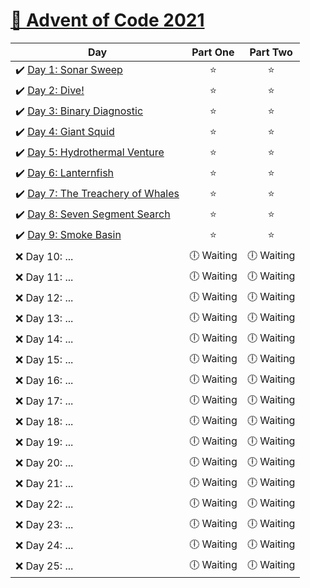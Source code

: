 # [🎄 Advent of Code 2021](https://adventofcode.com/2021)

| Day                                                                                                                                         |  Part One  |    Part Two    |
| ------------------------------------------------------------------------------------------------------------------------------------------- | :--------: | :------------: |
| ✔️ [Day 1: Sonar Sweep](https://github.com/kryha5555/Advent-of-Code-2021/tree/main/Day%2001 "Day 1: Sonar Sweep")                           |    ⭐️     |      ⭐️       |
| ✔️ [Day 2: Dive!](https://github.com/kryha5555/Advent-of-Code-2021/tree/main/Day%2002 "Day 2: Dive!")                                       |    ⭐️     |      ⭐️       |
| ✔️ [Day 3: Binary Diagnostic](https://github.com/kryha5555/Advent-of-Code-2021/tree/main/Day%2003 "Day 3: Binary Diagnostic")               |    ⭐️     |      ⭐️       |
| ✔️ [Day 4: Giant Squid](https://github.com/kryha5555/Advent-of-Code-2021/tree/main/Day%2004 "Day 4: Giant Squid")                           |    ⭐️     |      ⭐️       |
| ✔️ [Day 5: Hydrothermal Venture](https://github.com/kryha5555/Advent-of-Code-2021/tree/main/Day%2005 "Day 5: Hydrothermal Venture")         |    ⭐️     |      ⭐️       |
| ✔️ [Day 6: Lanternfish ](https://github.com/kryha5555/Advent-of-Code-2021/tree/main/Day%2006 "Day 6: Lanternfish")                          |    ⭐️     |      ⭐️       |
| ✔️ [Day 7: The Treachery of Whales ](https://github.com/kryha5555/Advent-of-Code-2021/tree/main/Day%2007 "Day 7: The Treachery of Whales")  |    ⭐️     |      ⭐️       |
| ✔️ [Day 8: Seven Segment Search ](https://github.com/kryha5555/Advent-of-Code-2021/tree/main/Day%2008 "Day 8: Seven Segment Search")        |    ⭐️     |      ⭐️       |
| ✔️ [Day 9: Smoke Basin ](https://github.com/kryha5555/Advent-of-Code-2021/tree/main/Day%2009 "Day 9: Smoke Basin")                          |    ⭐️     |      ⭐️       |
| ❌ Day 10: ...                                                                                                                              | 🕕 Waiting |   🕕 Waiting   |
| ❌ Day 11: ...                                                                                                                              | 🕕 Waiting |   🕕 Waiting   |
| ❌ Day 12: ...                                                                                                                              | 🕕 Waiting |   🕕 Waiting   |
| ❌ Day 13: ...                                                                                                                              | 🕕 Waiting |   🕕 Waiting   |
| ❌ Day 14: ...                                                                                                                              | 🕕 Waiting |   🕕 Waiting   |
| ❌ Day 15: ...                                                                                                                              | 🕕 Waiting |   🕕 Waiting   |
| ❌ Day 16: ...                                                                                                                              | 🕕 Waiting |   🕕 Waiting   |
| ❌ Day 17: ...                                                                                                                              | 🕕 Waiting |   🕕 Waiting   |
| ❌ Day 18: ...                                                                                                                              | 🕕 Waiting |   🕕 Waiting   |
| ❌ Day 19: ...                                                                                                                              | 🕕 Waiting |   🕕 Waiting   |
| ❌ Day 20: ...                                                                                                                              | 🕕 Waiting |   🕕 Waiting   |
| ❌ Day 21: ...                                                                                                                              | 🕕 Waiting |   🕕 Waiting   |
| ❌ Day 22: ...                                                                                                                              | 🕕 Waiting |   🕕 Waiting   |
| ❌ Day 23: ...                                                                                                                              | 🕕 Waiting |   🕕 Waiting   |
| ❌ Day 24: ...                                                                                                                              | 🕕 Waiting |   🕕 Waiting   |
| ❌ Day 25: ...                                                                                                                              | 🕕 Waiting |   🕕 Waiting   |
